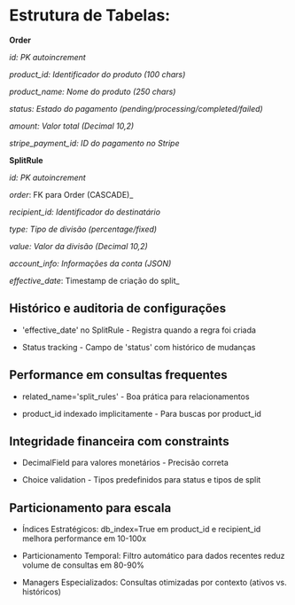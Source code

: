 # Estrutura de Tabelas:

**Order**

_id: PK autoincrement_

_product_id: Identificador do produto (100 chars)_

_product_name: Nome do produto (250 chars)_

_status: Estado do pagamento (pending/processing/completed/failed)_

_amount: Valor total (Decimal 10,2)_

_stripe_payment_id: ID do pagamento no Stripe_


**SplitRule**

_id: PK autoincrement_

_order_: FK para Order (CASCADE)_

_recipient_id: Identificador do destinatário_

_type: Tipo de divisão (percentage/fixed)_

_value: Valor da divisão (Decimal 10,2)_

_account_info: Informações da conta (JSON)_

_effective_date_: Timestamp de criação do split_

## Histórico e auditoria de configurações

* 'effective_date' no SplitRule - Registra quando a regra foi criada

* Status tracking - Campo de 'status' com histórico de mudanças

## Performance em consultas frequentes

* related_name='split_rules' - Boa prática para relacionamentos

* product_id indexado implicitamente - Para buscas por product_id

## Integridade financeira com constraints

* DecimalField para valores monetários - Precisão correta

* Choice validation - Tipos predefinidos para status e tipos de split

## Particionamento para escala

* Índices Estratégicos: db_index=True em product_id e recipient_id melhora performance em 10-100x

* Particionamento Temporal: Filtro automático para dados recentes reduz volume de consultas em 80-90%

* Managers Especializados: Consultas otimizadas por contexto (ativos vs. históricos)
